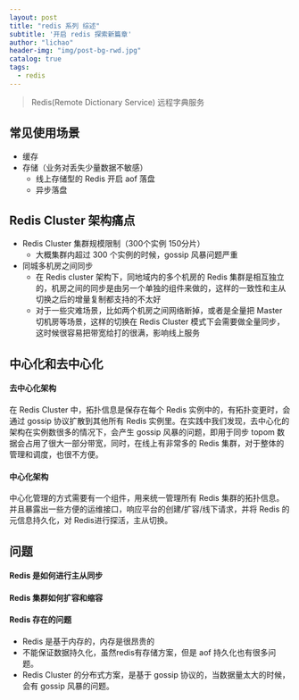 ```yaml
---
layout: post
title: "redis 系列 综述"
subtitle: '开启 redis 探索新篇章'
author: "lichao"
header-img: "img/post-bg-rwd.jpg"
catalog: true
tags:
  - redis 
---
```


> Redis(Remote Dictionary Service) 远程字典服务


## 常见使用场景
* 缓存
* 存储（业务对丢失少量数据不敏感）
    * 线上存储型的 Redis 开启 aof 落盘
    * 异步落盘
## Redis Cluster 架构痛点
* Redis Cluster 集群规模限制（300个实例 150分片）
    * 大概集群内超过 300 个实例的时候，gossip 风暴问题严重
* 同城多机房之间同步
    *  在 Redis cluster 架构下，同地域内的多个机房的 Redis 集群是相互独立的，机房之间的同步是由另一个单独的组件来做的，这样的一致性和主从切换之后的增量复制都支持的不太好
    *  对于一些灾难场景，比如两个机房之间网络断掉，或者是全量把 Master 切机房等场景，这样的切换在 Redis Cluster 模式下会需要做全量同步，这时候很容易把带宽给打的很满，影响线上服务

## 中心化和去中心化
#### 去中心化架构
在 Redis Cluster 中，拓扑信息是保存在每个 Redis 实例中的，有拓扑变更时，会通过 gossip 协议扩散到其他所有 Redis 实例里。在实践中我们发现，去中心化的架构在实例数很多的情况下，会产生 gossip 风暴的问题，即用于同步 topom 数据会占用了很大一部分带宽，同时，在线上有非常多的 Redis 集群，对于整体的管理和调度，也很不方便。
#### 中心化架构
中心化管理的方式需要有一个组件，用来统一管理所有 Redis 集群的拓扑信息。并且暴露出一些方便的运维接口，响应平台的创建/扩容/线下请求，并将 Redis 的元信息持久化，对 Redis进行探活，主从切换。



## 问题
#### Redis 是如何进行主从同步

#### Redis 集群如何扩容和缩容

#### Redis 存在的问题
* Redis 是基于内存的，内存是很昂贵的
* 不能保证数据持久化，虽然redis有存储方案，但是 aof 持久化也有很多问题。
* Redis Cluster 的分布式方案，是基于 gossip 协议的，当数据量太大的时候，会有 gossip 风暴的问题。